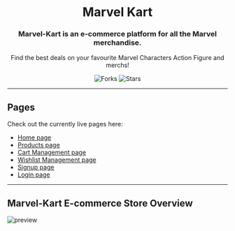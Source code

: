 <div align="center">
  
# Marvel Kart

### Marvel-Kart is an e-commerce platform for all the Marvel merchandise.

Find the best deals on your favourite Marvel Characters Action Figure and merchs!

![Forks](https://img.shields.io/github/forks/shivampandey0/Marvel-Kart)
![Stars](https://img.shields.io/github/stars/shivampandey0/Marvel-Kart)

</div>

---

## Pages

Check out the currently live pages here:
- [Home page](https://marvel-kart.vercel.app/)
- [Products page](https://marvel-kart.vercel.app/pages/products.html)
- [Cart Management page](https://marvel-kart.vercel.app/pages/cart.html)
- [Wishlist Management page](https://marvel-kart.vercel.app/pages/wishlist.html)
- [Signup page](https://marvel-kart.vercel.app/pages/signup.html)
- [Login page](https://marvel-kart.vercel.app/pages/login.html)

---

## Marvel-Kart E-commerce Store Overview

![preview](./demo.gif)